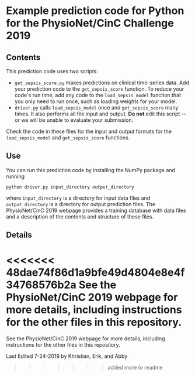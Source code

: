 # Example prediction code for Python for the PhysioNet/CinC Challenge 2019

## Contents

This prediction code uses two scripts:

* `get_sepsis_score.py` makes predictions on clinical time-series data.  Add your prediction code to the `get_sepsis_score` function.  To reduce your code's run time, add any code to the `load_sepsis_model` function that you only need to run once, such as loading weights for your model.
* `driver.py` calls `load_sepsis_model` once and `get_sepsis_score` many times. It also performs all file input and output.  **Do not** edit this script -- or we will be unable to evaluate your submission.

Check the code in these files for the input and output formats for the `load_sepsis_model` and `get_sepsis_score` functions.

## Use

You can run this prediction code by installing the NumPy package and running

    python driver.py input_directory output_directory

where `input_directory` is a directory for input data files and `output_directory` is a directory for output prediction files.  The PhysioNet/CinC 2019 webpage provides a training database with data files and a description of the contents and structure of these files.

## Details

<<<<<<< 48dae74f86d1a9bfe49d4804e8e4f34768576b2a
See the PhysioNet/CinC 2019 webpage for more details, including instructions for the other files in this repository.
=======
See the PhysioNet/CinC 2019 webpage for more details, including instructions for the other files in this repository.

Last Edited 7-24-2019 
by Khristian, Erik, and Abby 
>>>>>>> added more to readme

